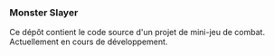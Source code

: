 ### Monster Slayer
Ce dépôt contient le code source d'un projet de mini-jeu de combat.
\
Actuellement en cours de développement.
